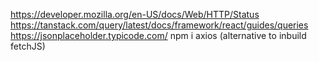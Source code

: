 https://developer.mozilla.org/en-US/docs/Web/HTTP/Status
https://tanstack.com/query/latest/docs/framework/react/guides/queries
https://jsonplaceholder.typicode.com/
npm i axios (alternative to inbuild fetchJS)
